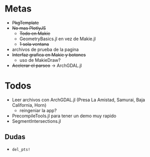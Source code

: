 # Metas

* ~~PkgTemplate~~
* ~~No mas PlotlyJS~~
  * ~~Todo en Makie~~
  * GeometryBasics.jl en vez de Makie.jl
  * ~~1 sola ventana~~
* archivos de prueba de la pagina
* ~~Interfaz grafica en Makie y botones~~
  * uso de MakieDraw?
* ~~Acelerar el parseo~~ -> ArchGDAL.jl

# Todos
* Leer archivos con ArchGDAL.jl (Presa La Amistad, Samurai, Baja California, Horn)
	* reingeniar la app?
* PrecompileTools.jl para tener un demo muy rapido
* SegmentIntersections.jl

## Dudas
- `del_pts!`
